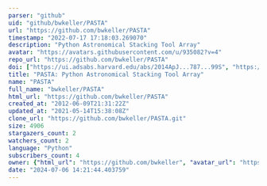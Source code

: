 ```yaml
---
parser: "github"
uid: "github/bwkeller/PASTA"
url: "https://github.com/bwkeller/PASTA"
timestamp: "2022-07-17 17:18:03.269070"
description: "Python Astronomical Stacking Tool Array"
avatar: "https://avatars.githubusercontent.com/u/935082?v=4"
repo_url: "https://github.com/bwkeller/PASTA"
doi: ["https://ui.adsabs.harvard.edu/abs/2014ApJ...787...99S", "https://ui.adsabs.harvard.edu/abs/2018ascl.soft09003K/abstract"]
title: "PASTA: Python Astronomical Stacking Tool Array"
name: "PASTA"
full_name: "bwkeller/PASTA"
html_url: "https://github.com/bwkeller/PASTA"
created_at: "2012-06-09T21:31:22Z"
updated_at: "2021-05-14T15:38:08Z"
clone_url: "https://github.com/bwkeller/PASTA.git"
size: 4906
stargazers_count: 2
watchers_count: 2
language: "Python"
subscribers_count: 4
owner: {"html_url": "https://github.com/bwkeller", "avatar_url": "https://avatars.githubusercontent.com/u/935082?v=4", "login": "bwkeller", "type": "User"}
date: "2024-07-06 14:21:44.403759"
---
```

